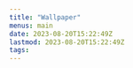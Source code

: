 ```yaml
---
title: "Wallpaper"
menus: main
date: 2023-08-20T15:22:49Z
lastmod: 2023-08-20T15:22:49Z
tags:
---
```


